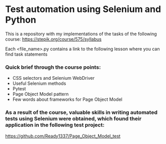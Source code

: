 # Test automation using Selenium and Python

This is a repository with my implementations of the tasks of the following course: https://stepik.org/course/575/syllabus

Each <file_name>.py contains a link to the following lesson where you can find task statements

<h3>Quick brief through the course points:</h3>
<ul>
    <li>CSS selectors and Selenium WebDriver</li>
    <li>Useful Selenium methods</li>
    <li>Pytest</li>
    <li>Page Object Model pattern</li>
    <li>Few words about frameworks for Page Object Model</li>
</ul>

### As a result of the course, valuable skills in writing automated tests using Selenium were obtained, which found their application in the following test project:
https://github.com/Ready1337/Page_Object_Model_test
